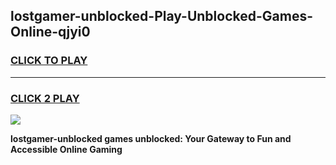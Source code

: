 
## lostgamer-unblocked-Play-Unblocked-Games-Online-qjyi0
<h3>
<a href="https://premium76.site?title=lostgamer-unblocked&ref=25A">CLICK TO PLAY</a></h3>
<hr>

<h3>
<a href="https://premium76.site?title=lostgamer-unblocked&ref=25A">CLICK 2 PLAY</a>
  
</h3>

<a href="https://premium76.site?title=lostgamer-unblocked&ref=25A"><img src="https://clearcache.store/games.png"></a>


**lostgamer-unblocked games unblocked: Your Gateway to Fun and Accessible Online Gaming**
